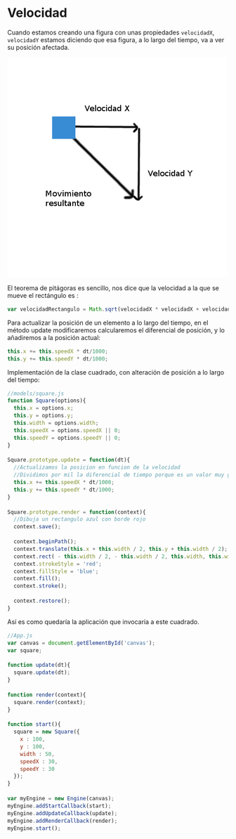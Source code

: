 # Velocidad

Cuando estamos creando una figura con unas propiedades `velocidadX`, `velocidadY` estamos diciendo que esa figura, a lo largo del tiempo, va a ver su posición afectada.

![](https://github.com/rafinskipg/introductioncanvas/raw/master/img/teory/chapter_animations/pitagoras.png)

El teorema de pitágoras es sencillo, nos dice que la velocidad a la que se mueve el rectángulo es : 

```javascript
var velocidadRectangulo = Math.sqrt(velocidadX * velocidadX + velocidadY * velocidadY )
```

Para actualizar la posición de un elemento a lo largo del tiempo, en el método update modificaremos calcularemos el diferencial de posición, y lo añadiremos a la posición actual:

```javascript
this.x += this.speedX * dt/1000;
this.y += this.speedY * dt/1000;
```

Implementación de la clase cuadrado, con alteración de posición a lo largo del tiempo:

```javascript
//models/square.js
function Square(options){
  this.x = options.x;
  this.y = options.y;
  this.width = options.width;
  this.speedX = options.speedX || 0;
  this.speedY = options.speedY || 0;
}

Square.prototype.update = function(dt){
  //Actualizamos la posicion en funcion de la velocidad
  //Dividimos por mil la diferencial de tiempo porque es un valor muy grande
  this.x += this.speedX * dt/1000;
  this.y += this.speedY * dt/1000;
}

Square.prototype.render = function(context){
  //Dibuja un rectangulo azul con borde rojo
  context.save();
  
  context.beginPath();
  context.translate(this.x + this.width / 2, this.y + this.width / 2);
  context.rect( - this.width / 2, - this.width / 2, this.width, this.width);
  context.strokeStyle = 'red';
  context.fillStyle = 'blue';
  context.fill();
  context.stroke();

  context.restore();
}
```

Así es como quedaría la aplicación que invocaría a este cuadrado.

```javascript
//App.js
var canvas = document.getElementById('canvas');
var square;

function update(dt){
  square.update(dt);
}

function render(context){
  square.render(context);
}

function start(){
  square = new Square({ 
    x : 100,
    y : 100,
    width : 50,
    speedX : 30,
    speedY : 30
  });
}

var myEngine = new Engine(canvas);
myEngine.addStartCallback(start);
myEngine.addUpdateCallback(update);
myEngine.addRenderCallback(render);
myEngine.start();
```
